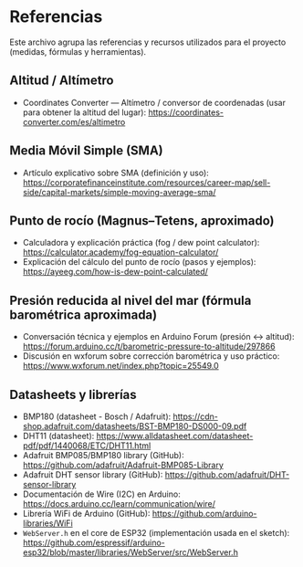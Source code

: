 # Referencias

Este archivo agrupa las referencias y recursos utilizados para el proyecto (medidas, fórmulas y herramientas).

## Altitud / Altímetro

- Coordinates Converter — Altímetro / conversor de coordenadas (usar para obtener la altitud del lugar):
	https://coordinates-converter.com/es/altimetro

## Media Móvil Simple (SMA)

- Artículo explicativo sobre SMA (definición y uso):
	https://corporatefinanceinstitute.com/resources/career-map/sell-side/capital-markets/simple-moving-average-sma/

## Punto de rocío (Magnus–Tetens, aproximado)

- Calculadora y explicación práctica (fog / dew point calculator):
	https://calculator.academy/fog-equation-calculator/
- Explicación del cálculo del punto de rocío (pasos y ejemplos):
	https://ayeeg.com/how-is-dew-point-calculated/

## Presión reducida al nivel del mar (fórmula barométrica aproximada)

- Conversación técnica y ejemplos en Arduino Forum (presión <-> altitud):
	https://forum.arduino.cc/t/barometric-pressure-to-altitude/297866
- Discusión en wxforum sobre corrección barométrica y uso práctico:
	https://www.wxforum.net/index.php?topic=25549.0

## Datasheets y librerías

- BMP180 (datasheet - Bosch / Adafruit):
	https://cdn-shop.adafruit.com/datasheets/BST-BMP180-DS000-09.pdf
- DHT11 (datasheet):
	https://www.alldatasheet.com/datasheet-pdf/pdf/1440068/ETC/DHT11.html
- Adafruit BMP085/BMP180 library (GitHub):
	https://github.com/adafruit/Adafruit-BMP085-Library
- Adafruit DHT sensor library (GitHub):
	https://github.com/adafruit/DHT-sensor-library
- Documentación de Wire (I2C) en Arduino:
	https://docs.arduino.cc/learn/communication/wire/
- Librería WiFi de Arduino (GitHub):
	https://github.com/arduino-libraries/WiFi
- `WebServer.h` en el core de ESP32 (implementación usada en el sketch):
	https://github.com/espressif/arduino-esp32/blob/master/libraries/WebServer/src/WebServer.h